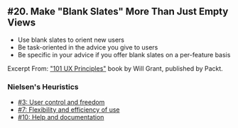 ## #20. Make "Blank Slates" More Than Just Empty Views
-  Use blank slates to orient new users
-  Be task-oriented in the advice you give to users
-  Be specific in your advice if you offer blank slates on a per-feature basis

Excerpt From: ["101 UX Principles"](https://www.packtpub.com/web-development/101-ux-principles) book by Will Grant, published by Packt.

### Nielsen's Heuristics
- [#3: User control and freedom](https://github.com/fullcircle23/fullcircle23.github.io/blob/master/2020/ui-ux/ui-ux-principles-and-best-practices.md#3-user-control-and-freedom)
- [#7: Flexibility and efficiency of use](https://github.com/fullcircle23/fullcircle23.github.io/blob/master/2020/ui-ux/ui-ux-principles-and-best-practices.md#7-flexibility-and-efficiency-of-use)
- [#10: Help and documentation](https://github.com/fullcircle23/fullcircle23.github.io/blob/master/2020/ui-ux/ui-ux-principles-and-best-practices.md#10-help-and-documentation)
